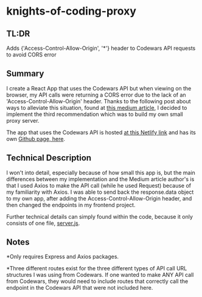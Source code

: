# knights-of-coding-proxy

## TL:DR
Adds {'Access-Control-Allow-Origin', '*'} header to Codewars API requests to avoid CORS error 

## Summary 
I create a React App that uses the Codewars API but when viewing on the browser, my API calls were returning a CORS error due to the lack of an 'Access-Control-Allow-Origin' header. Thanks to the following post about ways to alleviate this situation, found at [this medium article](https://medium.com/@dtkatz/3-ways-to-fix-the-cors-error-and-how-access-control-allow-origin-works-d97d55946d9), I decided to implement the third recommendation which was to build my own small proxy server.

The app that uses the Codewars API is hosted [at this Netlify link](https://knights-of-coding.netlify.app/) and has its own [Github page, here](https://github.com/drewhsu86/Knights-of-Coding).

## Technical Description
I won't into detail, especially because of how small this app is, but the main differences between my implementation and the Medium article author's is that I used Axios to make the API call (while he used Request) because of my familiarity with Axios. I was able to send back the response.data object to my own app, after adding the Access-Control-Allow-Origin header, and then changed the endpoints in my frontend project.

Further technical details can simply found within the code, because it only consists of one file, [server.js](https://github.com/drewhsu86/knights-of-coding-proxy/blob/master/server.js).

## Notes 

*Only requires Express and Axios packages. 

*Three different routes exist for the three different types of API call URL structures I was using from Codewars. If one wanted to make ANY API call from Codewars, they would need to include routes that correctly call the endpoint in the Codewars API that were not included here.
